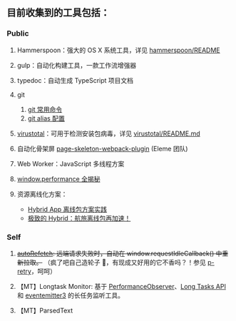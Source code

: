 ## 目前收集到的工具包括：

### Public

1. Hammerspoon：强大的 OS X 系统工具，详见 [hammerspoon/README](./hammerspoon/README.md)

2. gulp：自动化构建工具，一款工作流增强器
   
3. typedoc：自动生成 TypeScript 项目文档

4. git
   1. [git 常用命令](https://github.com/EmilyQiRabbit/amazing-system-utils/blob/master/git-monkey/git.md)
   2. [git alias 配置](https://github.com/EmilyQiRabbit/amazing-system-utils/blob/master/git-monkey/git-alias.md)

5. [virustotal](https://developers.virustotal.com/v3.0/)：可用于检测安装包病毒，详见 [virustotal/README.md](./virustotal/README.md)

6. 自动化骨架屏 [page-skeleton-webpack-plugin](https://github.com/ElemeFE/page-skeleton-webpack-plugin) (Eleme 团队)

7. Web Worker：JavaScript 多线程方案

8. [window.performance 全揭秘](https://www.cnblogs.com/tugenhua0707/p/10982332.html)

9. 资源离线化方案：
   * [Hybrid App 离线包方案实践](https://juejin.cn/post/6844904031773523976)
   * [极致的 Hybrid：航旅离线包再加速！](https://www.open-open.com/news/view/1cee25c)

### Self

1. ~~[autoRefetch](https://github.com/EmilyQiRabbit/amazing-system-utils/blob/master/autoRefetch/autoRefetch.ts): 远端请求失败时，自动在 window.requestIdleCallback() 中重新拉取。~~ （疯了吧自己造轮子 🤪，有现成又好用的它不香吗？！参见 [p-retry](https://github.com/sindresorhus/p-retry)，呵呵）

2. 【MT】Longtask Monitor: 基于 [PerformanceObserver](https://developer.mozilla.org/en-US/docs/Web/API/PerformanceObserver)、[Long Tasks API](https://developer.mozilla.org/en-US/docs/Web/API/Long_Tasks_API) 和 [eventemitter3](https://github.com/primus/eventemitter3) 的长任务监听工具。

3. 【MT】ParsedText
